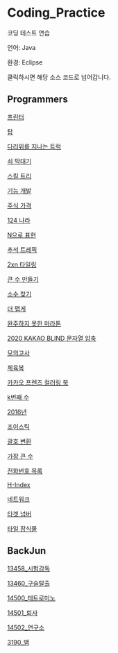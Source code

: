 # Coding_Practice
코딩 테스트 연습

언어: Java

환경: Eclipse

클릭하시면 해당 소스 코드로 넘어갑니다.

Programmers
--------
[프린터](https://github.com/jms8732/Coding_Practice/blob/master/programmers/src/programmers/problem_3.java)

[탑](https://github.com/jms8732/Coding_Practice/blob/master/programmers/src/programmers/problem_2.java)

[다리위를 지나는 트럭](https://github.com/jms8732/Coding_Practice/blob/master/programmers/src/programmers/problem_4.java)

[쇠 막대기](https://github.com/jms8732/Coding_Practice/blob/master/programmers/src/programmers/problem_5.java)

[스킬 트리](https://github.com/jms8732/Coding_Practice/blob/master/programmers/src/programmers/problem_6.java)

[기능 개발](https://github.com/jms8732/Coding_Practice/blob/master/programmers/src/programmers/problem_7.java)

[주식 가격](https://github.com/jms8732/Coding_Practice/blob/master/programmers/src/programmers/problem_8.java)

[124 나라](https://github.com/jms8732/Coding_Practice/blob/master/programmers/src/programmers/problem_9.java)

[N으로 표현](https://github.com/jms8732/Coding_Practice/blob/master/programmers/src/programmers/problem_10.java)

[추석 트레픽](https://github.com/jms8732/Coding_Practice/blob/master/programmers/src/programmers/problem_11.java)

[2xn 타일링](https://github.com/jms8732/Coding_Practice/blob/master/programmers/src/programmers/problem_12.java)

[큰 수 만들기](https://github.com/jms8732/Coding_Practice/blob/master/programmers/src/programmers/problem_13.java)

[소수 찾기](https://github.com/jms8732/Coding_Practice/blob/master/programmers/src/programmers/problem_14.java)

[더 맵게](https://github.com/jms8732/Coding_Practice/blob/master/programmers/src/programmers/problem_15.java)

[완주하지 못한 마라톤](https://github.com/jms8732/Coding_Practice/blob/master/programmers/src/programmers/problem_16.java)

[2020 KAKAO BLIND 문자열 압축](https://github.com/jms8732/Coding_Practice/blob/master/programmers/src/programmers/problem_17.java)

[모의고사](https://github.com/jms8732/Coding_Practice/blob/master/programmers/src/programmers/problem_18.java)

[체육복](https://github.com/jms8732/Coding_Practice/blob/master/programmers/src/programmers/problem_19.java)

[카카오 프렌즈 컬러링 북](https://github.com/jms8732/Coding_Practice/blob/master/programmers/src/programmers/problem_20.java)

[k번째 수](https://github.com/jms8732/Coding_Practice/blob/master/programmers/src/programmers/problem_21.java)

[2016년](https://github.com/jms8732/Coding_Practice/blob/master/programmers/src/programmers/problem_22.java)

[조이스틱](https://github.com/jms8732/Coding_Practice/blob/master/programmers/src/programmers/problem_23.java)

[괄호 변환](https://github.com/jms8732/Coding_Practice/blob/master/programmers/src/programmers/problem_24.java)

[가장 큰 수](https://github.com/jms8732/Coding_Practice/blob/master/programmers/src/programmers/problem_25.java)

[전화번호 목록](https://github.com/jms8732/Coding_Practice/blob/master/programmers/src/programmers/problem_26.java)

[H-Index](https://github.com/jms8732/Coding_Practice/blob/master/programmers/src/programmers/problem_27.java)

[네트워크](https://github.com/jms8732/Coding_Practice/blob/master/programmers/src/programmers/problem_28.java)

[타겟 넘버](https://github.com/jms8732/Coding_Practice/blob/master/programmers/src/programmers/problem_29.java)

[타일 장식물](https://github.com/jms8732/Coding_Practice/blob/master/programmers/src/programmers/problem_30.java)

BackJun
-------
[13458_시험감독](https://github.com/jms8732/Coding_Practice/blob/master/Backjun/src/samsung/problem_13458.java)

[13460_구슬탈출](https://github.com/jms8732/Coding_Practice/blob/master/Backjun/src/samsung/problem_13460.java)

[14500_테트로미노](https://github.com/jms8732/Coding_Practice/blob/master/Backjun/src/samsung/problem_14500.java)

[14501_퇴사](https://github.com/jms8732/Coding_Practice/blob/master/Backjun/src/samsung/problem_14501.java)

[14502_연구소](https://github.com/jms8732/Coding_Practice/blob/master/Backjun/src/samsung/problem_14502.java)

[3190_뱀](https://github.com/jms8732/Coding_Practice/blob/master/Backjun/src/samsung/problem_3190.java)



